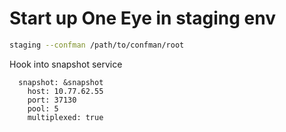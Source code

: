 Start up One Eye in staging env
=============

```bash
staging --confman /path/to/confman/root
```

Hook into snapshot service
```
  snapshot: &snapshot
    host: 10.77.62.55
    port: 37130
    pool: 5
    multiplexed: true
```

